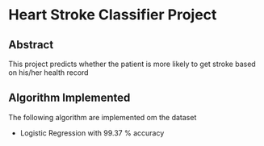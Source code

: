 # Heart Stroke Classifier Project

## Abstract
This project predicts whether the patient is more likely to get stroke based on his/her health record

## Algorithm Implemented 
The following algorithm are implemented om the dataset
<ul>
	<li>Logistic Regression with 99.37 % accuracy</li>
</ul>


